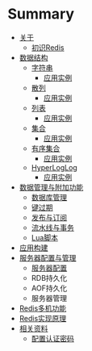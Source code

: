 # Summary

* [关于](README.md)
  * [初识Redis](Chapter_01.md)
* [数据结构](Article_01_01.md)
  * [字符串](Article_01_01_string.md)
    * [应用实例](Article_01_01_string/ying-yong-li-zi.md)
  * [散列](Article_01_01_hash.md)
    * [应用实例](Article_01_01_hash/ying-yong-shi-li.md)
  * [列表](Article_01_01_list.md)
    * [应用实例](Article_01_01_list/ying-yong-shi-li.md)
  * [集合](集合.md)
    * [应用实例](集合/ying-yong-shi-li.md)
  * [有序集合](有序集合.md)
    * [应用实例](有序集合/ying-yong-shi-li.md)
  * [HyperLogLog](hyperloglog.md)
    * [应用实例](hyperloglog/ying-yong-shi-li.md)
* [数据管理与附加功能](数据管理与附加功能.md)
  * [数据库管理](数据管理与附加功能/shu-ju-ku-guan-li.md)
  * [键过期](数据管理与附加功能/jian-guo-qi.md)
  * [发布与订阅](数据管理与附加功能/fa-bu-yu-ding-yue.md)
  * [流水线与事务](数据管理与附加功能/liu-shui-xian-yu-shi-wu.md)
  * [Lua脚本](数据管理与附加功能/luajiao-ben.md)
* [应用构建](应用构建.md)
* [服务器配置与管理](fu-wu-qi-pei-zhi-yu-guan-li.md)
  * [服务器配置](fu-wu-qi-pei-zhi-yu-guan-li/fu-wu-qi-pei-zhi.md)
  * RDB持久化
  * AOF持久化
  * 服务器管理
* [Redis多机功能](redisduo-ji-gong-neng.md)
* [Redis实现原理](redisshi-xian-yuan-li.md)
* [相关资料](xiang-guan-zi-liao.md)
  * [配置认证密码](redispei-zhi-ren-zheng-mi-ma.md)

